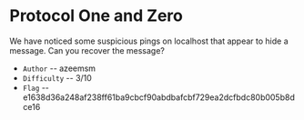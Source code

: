 # Protocol One and Zero

We have noticed some suspicious pings on localhost that appear to hide a message. Can you recover the message? 

- `Author` -- azeemsm
- `Difficulty` -- 3/10
- `Flag` -- e1638d36a248af238ff61ba9cbcf90abdbafcbf729ea2dcfbdc80b005b8dce16
